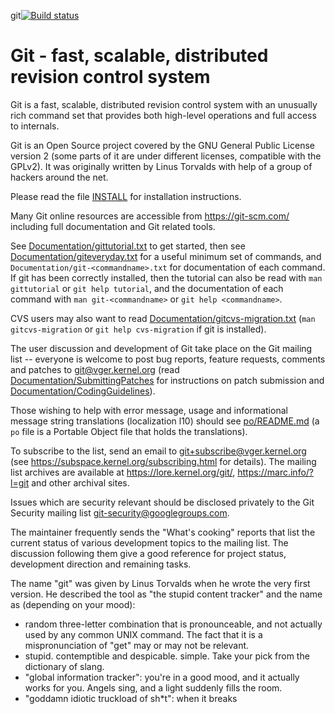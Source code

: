  git[![Build status](https://github.com/git/git/workflows/CI/badge.svg)](https://github.com/git/git/actions?query=branch%3Amaster+event%3Apush)

# Git - fast, scalable, distributed revision control system

Git is a fast, scalable, distributed revision control system with an
unusually rich command set that provides both high-level operations
and full access to internals.

Git is an Open Source project covered by the GNU General Public
License version 2 (some parts of it are under different licenses,
compatible with the GPLv2). It was originally written by Linus
Torvalds with help of a group of hackers around the net.

Please read the file [INSTALL][] for installation instructions.

Many Git online resources are accessible from <https://git-scm.com/>
including full documentation and Git related tools.

See [Documentation/gittutorial.txt][] to get started, then see
[Documentation/giteveryday.txt][] for a useful minimum set of commands, and
`Documentation/git-<commandname>.txt` for documentation of each command.
If git has been correctly installed, then the tutorial can also be
read with `man gittutorial` or `git help tutorial`, and the
documentation of each command with `man git-<commandname>` or `git help
<commandname>`.

CVS users may also want to read [Documentation/gitcvs-migration.txt][]
(`man gitcvs-migration` or `git help cvs-migration` if git is
installed).

The user discussion and development of Git take place on the Git
mailing list -- everyone is welcome to post bug reports, feature
requests, comments and patches to git@vger.kernel.org (read
[Documentation/SubmittingPatches][] for instructions on patch submission
and [Documentation/CodingGuidelines][]).

Those wishing to help with error message, usage and informational message
string translations (localization l10) should see [po/README.md][]
(a `po` file is a Portable Object file that holds the translations).

To subscribe to the list, send an email to <git+subscribe@vger.kernel.org>
(see https://subspace.kernel.org/subscribing.html for details). The mailing
list archives are available at <https://lore.kernel.org/git/>,
<https://marc.info/?l=git> and other archival sites.

Issues which are security relevant should be disclosed privately to
the Git Security mailing list <git-security@googlegroups.com>.

The maintainer frequently sends the "What's cooking" reports that
list the current status of various development topics to the mailing
list. The discussion following them give a good reference for
project status, development direction and remaining tasks.

The name "git" was given by Linus Torvalds when he wrote the very
first version. He described the tool as "the stupid content tracker"
and the name as (depending on your mood):

- random three-letter combination that is pronounceable, and not
  actually used by any common UNIX command. The fact that it is a
  mispronunciation of "get" may or may not be relevant.
- stupid. contemptible and despicable. simple. Take your pick from the
  dictionary of slang.
- "global information tracker": you're in a good mood, and it actually
  works for you. Angels sing, and a light suddenly fills the room.
- "goddamn idiotic truckload of sh\*t": when it breaks

[INSTALL]: INSTALL
[Documentation/gittutorial.txt]: Documentation/gittutorial.txt
[Documentation/giteveryday.txt]: Documentation/giteveryday.txt
[Documentation/gitcvs-migration.txt]: Documentation/gitcvs-migration.txt
[Documentation/SubmittingPatches]: Documentation/SubmittingPatches
[Documentation/CodingGuidelines]: Documentation/CodingGuidelines
[po/README.md]: po/README.md
